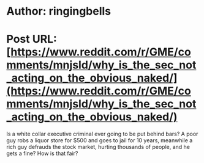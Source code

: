 # Author: ringingbells
# Post URL: [https://www.reddit.com/r/GME/comments/mnjsld/why_is_the_sec_not_acting_on_the_obvious_naked/](https://www.reddit.com/r/GME/comments/mnjsld/why_is_the_sec_not_acting_on_the_obvious_naked/)


Is a white collar executive criminal ever going to be put behind bars? A poor guy robs a liquor store for $500 and goes to jail for 10 years, meanwhile a rich guy defrauds the stock market, hurting thousands of people, and he gets a fine? How is that fair?
